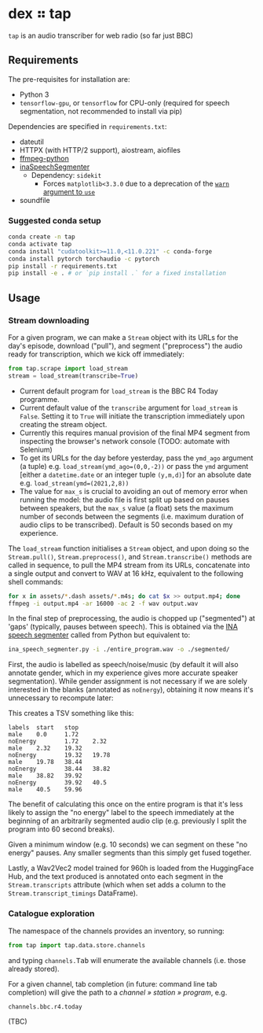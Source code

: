 # dex ⠶ tap

`tap` is an audio transcriber for web radio
(so far just BBC)

## Requirements

The pre-requisites for installation are:

- Python 3
- `tensorflow-gpu`, or `tensorflow` for CPU-only (required for speech segmentation, not recommended
  to install via pip)

Dependencies are specified in `requirements.txt`:

- dateutil
- HTTPX (with HTTP/2 support), aiostream, aiofiles
- [ffmpeg-python](https://github.com/kkroening/ffmpeg-python)
- [inaSpeechSegmenter](https://github.com/ina-foss/inaSpeechSegmenter)
  - Dependency: `sidekit`
    - Forces `matplotlib<3.3.0` due to a deprecation of the
      [`warn` argument to `use`](https://matplotlib.org/stable/api/prev_api_changes/api_changes_3.3.0.html?highlight=deprecations#arguments)
- soundfile

### Suggested conda setup

```sh
conda create -n tap
conda activate tap
conda install "cudatoolkit>=11.0,<11.0.221" -c conda-forge
conda install pytorch torchaudio -c pytorch
pip install -r requirements.txt
pip install -e . # or `pip install .` for a fixed installation
```

## Usage

### Stream downloading

For a given program, we can make a `Stream` object with its
URLs for the day's episode, download ("pull"), and segment ("preprocess")
the audio ready for transcription, which we kick off immediately:

```py
from tap.scrape import load_stream
stream = load_stream(transcribe=True)
```

- Current default program for `load_stream` is the BBC R4 Today programme.
- Current default value of the `transcribe` argument for `load_stream` is `False`. Setting it to
  `True` will initiate the transcription immediately upon creating the stream object.
- Currently this requires manual provision of the final MP4 segment from inspecting the browser's
  network console (TODO: automate with Selenium)
- To get its URLs for the day before yesterday, pass the `ymd_ago` argument (a tuple)
  e.g. `load_stream(ymd_ago=(0,0,-2))` or pass the `ymd` argument [either a `datetime.date` or an integer tuple
  `(y,m,d)`] for an absolute date e.g. `load_stream(ymd=(2021,2,8))`
- The value for `max_s` is crucial to avoiding an out of memory error when running the model:
  the audio file is first split up based on pauses between speakers, but the `max_s` value (a float)
  sets the maximum number of seconds between the segments (i.e. maximum duration of audio clips
  to be transcribed). Default is 50 seconds based on my experience.
  
The `load_stream` function initialises a `Stream` object, and upon doing so the
`Stream.pull()`, `Stream.preprocess()`, and `Stream.transcribe()` methods are called
in sequence, to pull the MP4 stream from its URLs, concatenate into a single output
and convert to WAV at 16 kHz, equivalent to the following shell commands:

```sh
for x in assets/*.dash assets/*.m4s; do cat $x >> output.mp4; done
ffmpeg -i output.mp4 -ar 16000 -ac 2 -f wav output.wav
```

In the final step of preprocessing, the audio is chopped up ("segmented") at 'gaps'
(typically, pauses between speech). This is obtained via the
[INA speech segmenter](https://github.com/ina-foss/inaSpeechSegmenter)
called from Python but equivalent to:

```sh
ina_speech_segmenter.py -i ./entire_program.wav -o ./segmented/
```

First, the audio is labelled as speech/noise/music (by default it will also annotate gender,
which in my experience gives more accurate speaker segmentation). While gender assignment is
not necessary if we are solely interested in the blanks (annotated as `noEnergy`), obtaining
it now means it's unnecessary to recompute later:

This creates a TSV something like this:

```csv
labels  start   stop
male    0.0     1.72
noEnergy        1.72    2.32
male    2.32    19.32
noEnergy        19.32   19.78
male    19.78   38.44
noEnergy        38.44   38.82
male    38.82   39.92
noEnergy        39.92   40.5
male    40.5    59.96
```

The benefit of calculating this once on the entire program is that it's less likely to assign
the "no energy" label to the speech immediately at the beginning of an arbitrarily segmented
audio clip (e.g. previously I split the program into 60 second breaks).

Given a minimum window (e.g. 10 seconds) we can segment on these "no energy" pauses.
Any smaller segments than this simply get fused together.

Lastly, a Wav2Vec2 model trained for 960h is loaded from the HuggingFace Hub,
and the text produced is annotated onto each segment in the `Stream.transcripts`
attribute (which when set adds a column to the `Stream.transcript_timings` DataFrame).

### Catalogue exploration

The namespace of the channels provides an inventory, so running:

```py
from tap import tap.data.store.channels
```

and typing `channels.`<kbd>Tab</kbd> will enumerate the available channels
(i.e. those already stored).

For a given channel, tab completion (in future: command line tab completion)
will give the path to a _channel » station » program_, e.g.

```py
channels.bbc.r4.today
```

(TBC)
